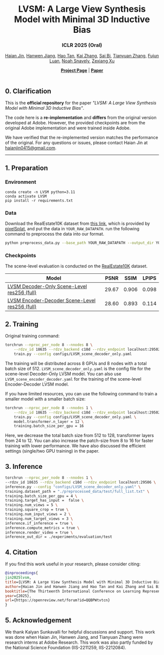 <div align="center">

# LVSM: A Large View Synthesis Model with Minimal 3D Inductive Bias 

### ICLR 2025 (Oral)

<p align="center">  
    <a href="https://haian-jin.github.io/">Haian Jin</a>,
    <a href="https://hwjiang1510.github.io/">Hanwen Jiang</a>,
    <a href="https://www.cs.unc.edu/~airsplay/">Hao Tan</a>,
    <a href="https://kai-46.github.io/website/">Kai Zhang</a>,
    <a href="https://sai-bi.github.io/">Sai Bi</a>,
    <a href="https://tianyuanzhang.com/">Tianyuan Zhang</a>,
    <a href="https://luanfujun.com/">Fujun Luan</a>,
    <a href="https://www.cs.cornell.edu/~snavely/">Noah Snavely</a>,
    <a href="https://zexiangxu.github.io/">Zexiang Xu</a>

</p>


</div>


<div align="center">
    <a href="https://haian-jin.github.io/projects/LVSM/"><strong>Project Page</strong></a> |
    <a href="https://arxiv.org/abs/2410.17242"><strong>Paper</strong></a> 
</div>

<br>


## 0. Clarification

This is the **official repository** for the paper _"LVSM: A Large View Synthesis Model with Minimal 3D Inductive Bias"_.

The code here is a **re-implementation** and **differs** from the original version developed at Adobe. However, the provided checkpoints are from the original Adobe implementation and were trained inside Adobe.

We have verified that the re-implemented version matches the performance of the original. For any questions or issues, please contact Haian Jin at [haianjin0415@gmail.com](mailto:haianjin0415@gmail.com).

---



## 1. Preparation

### Environment
```
conda create -n LVSM python=3.11
conda activate LVSM
pip install -r requirements.txt
```


### Data
Download the RealEstate10K dataset from [this link](http://schadenfreude.csail.mit.edu:8000/), which is provided by [pixelSplat](https://github.com/dcharatan/pixelsplat), and put the data in `YOUR_RAW_DATAPATH`.
run the following command to preprocess the data into our format.
```bash
python preprocess_data.py --base_path YOUR_RAW_DATAPATH --output_dir YOUR_PROCESSED_DATAPATH --mode ['train' or 'test']
```

### Checkpoints
The scene-level evaluation is conducted on the [RealEstate10K](http://schadenfreude.csail.mit.edu:8000/) dataset.

| Model | PSNR  | SSIM  | LPIPS |
| ----- | ----- | ----- | ----- |
| [LVSM Decoder-Only Scene-Level res256 (full)](https://huggingface.co/coast01/LVSM/resolve/main/scene_decoder_only_256.pt?download=true) | 29.67 | 0.906 | 0.098 |
| [LVSM Encoder-Decoder Scene-Level res256 (full)](https://huggingface.co/coast01/LVSM/resolve/main/scene_encoder_decoder_256.pt?download=true) | 28.60 | 0.893 | 0.114 |

## 2. Training

Original training command:
```bash
torchrun --nproc_per_node 8 --nnodes 8 \
    --rdzv_id 18635 --rdzv_backend c10d --rdzv_endpoint localhost:29502 \
    train.py --config configs/LVSM_scene_decoder_only.yaml
```
The training will be distributed across 8 GPUs and 8 nodes with a total batch size of 512.
`LVSM_scene_decoder_only.yaml` is the config file for the scene-level Decoder-Only LVSM model. You can also use `LVSM_scene_encoder_decoder.yaml` for the training of the scene-level Encoder-Decoder LVSM model.

If you have limited resources, you can use the following command to train a smaller model with a smaller batch size:
```bash
torchrun --nproc_per_node 8 --nnodes 1 \
    --rdzv_id 18635 --rdzv_backend c10d --rdzv_endpoint localhost:29502 \
    train.py --config configs/LVSM_scene_decoder_only.yaml \
    model.transformer.n_layer = 12 \
    training.batch_size_per_gpu = 16

```
Here, we decrease the total batch size from 512 to 128, transformer layers from 24 to 12. You can also increase the patch-size from 8 to 16 for faster training with lower performance. 
We have also discussed the efficient settings (single/two GPU training) in the paper.


## 3. Inference

```bash
torchrun --nproc_per_node 8 --nnodes 1 \
--rdzv_id 18635 --rdzv_backend c10d --rdzv_endpoint localhost:29506 \
inference.py --config "configs/LVSM_scene_decoder_only.yaml" \
training.dataset_path = "./preprocessed_data/test/full_list.txt" \
training.batch_size_per_gpu = 4 \
training.target_has_input =  false \
training.num_views = 5 \
training.square_crop = true \
training.num_input_views = 2 \
training.num_target_views = 3 \
inference.if_inference = true \
inference.compute_metrics = true \
inference.render_video = true \
inference_out_dir = ./experiments/evaluation/test
```

## 4. Citation

If you find this work useful in your research, please consider citing:

```bibtex
@inproceedings{
jin2025lvsm,
title={LVSM: A Large View Synthesis Model with Minimal 3D Inductive Bias},
author={Haian Jin and Hanwen Jiang and Hao Tan and Kai Zhang and Sai Bi and Tianyuan Zhang and Fujun Luan and Noah Snavely and Zexiang Xu},
booktitle={The Thirteenth International Conference on Learning Representations},
year={2025},
url={https://openreview.net/forum?id=QQBPWtvtcn}
}
```

## 5. Acknowledgement
We thank Kalyan Sunkavalli for helpful discussions and support. This work was done when Haian Jin, Hanwen Jiang, and Tianyuan Zhang were research interns at Adobe Research.  This work was also partly funded by the National Science Foundation (IIS-2211259, IIS-2212084).

